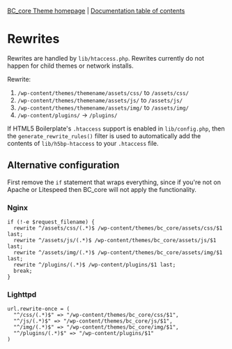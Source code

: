 [BC_core Theme homepage](http://www.bc_coretheme.com/) | [Documentation
table of contents](TOC.md)

# Rewrites

Rewrites are handled by `lib/htaccess.php`. Rewrites currently do not happen for child themes or network installs.

Rewrite:

1. `/wp-content/themes/themename/assets/css/` to `/assets/css/`
2. `/wp-content/themes/themename/assets/js/` to `/assets/js/`
3. `/wp-content/themes/themename/assets/img/` to `/assets/img/`
4. `/wp-content/plugins/` -> `/plugins/`

If HTML5 Boilerplate's `.htaccess` support is enabled in `lib/config.php`, then the `generate_rewrite_rules()` filter is used to automatically add the contents of `lib/h5bp-htaccess` to your `.htaccess` file.

## Alternative configuration

First remove the `if` statement that wraps everything, since if you're not on Apache or Litespeed then BC_core will not apply the functionality.

### Nginx

    if (!-e $request_filename) {
      rewrite ^/assets/css/(.*)$ /wp-content/themes/bc_core/assets/css/$1 last;
      rewrite ^/assets/js/(.*)$ /wp-content/themes/bc_core/assets/js/$1 last;
      rewrite ^/assets/img/(.*)$ /wp-content/themes/bc_core/assets/img/$1 last;
      rewrite ^/plugins/(.*)$ /wp-content/plugins/$1 last;
      break;
    }

### Lighttpd

    url.rewrite-once = (
      "^/css/(.*)$" => "/wp-content/themes/bc_core/css/$1",
      "^/js/(.*)$" => "/wp-content/themes/bc_core/js/$1",
      "^/img/(.*)$" => "/wp-content/themes/bc_core/img/$1",
      "^/plugins/(.*)$" => "/wp-content/plugins/$1"
    )